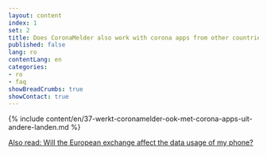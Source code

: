 ```yaml
---
layout: content
index: 1
set: 2
title: Does CoronaMelder also work with corona apps from other countries?
published: false
lang: ro
contentLang: en
categories:
- ro
- faq
showBreadCrumbs: true
showContact: true
---
```

{% include content/en/37-werkt-coronamelder-ook-met-corona-apps-uit-andere-landen.md %}

[Also read: Will the European exchange affect the data usage of my phone?](/ro/faq/38-heeft-de-europese-uitwisseling-gevolgen-voor-het-dataverbruik-van-mijn-telefoon/)
